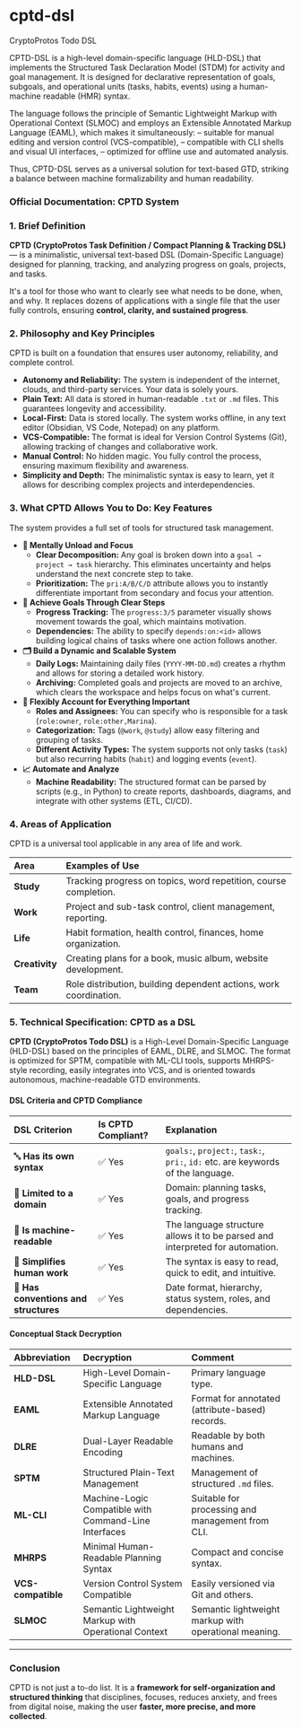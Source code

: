 # cptd-dsl
CryptoProtos Todo DSL

CPTD-DSL is a high-level domain-specific language (HLD-DSL) that implements the Structured Task Declaration Model (STDM) for activity and goal management. It is designed for declarative representation of goals, subgoals, and operational units (tasks, habits, events) using a human-machine readable (HMR) syntax.

The language follows the principle of Semantic Lightweight Markup with Operational Context (SLMOC) and employs an Extensible Annotated Markup Language (EAML), which makes it simultaneously:
– suitable for manual editing and version control (VCS-compatible),
– compatible with CLI shells and visual UI interfaces,
– optimized for offline use and automated analysis.

Thus, CPTD-DSL serves as a universal solution for text-based GTD, striking a balance between machine formalizability and human readability.

### **Official Documentation: CPTD System**

### **1. Brief Definition**

**CPTD (CryptoProtos Task Definition / Compact Planning & Tracking DSL)** — is a minimalistic, universal text-based DSL (Domain-Specific Language) designed for planning, tracking, and analyzing progress on goals, projects, and tasks.

It's a tool for those who want to clearly see what needs to be done, when, and why. It replaces dozens of applications with a single file that the user fully controls, ensuring **control, clarity, and sustained progress**.

### **2. Philosophy and Key Principles**

CPTD is built on a foundation that ensures user autonomy, reliability, and complete control.

* **Autonomy and Reliability:** The system is independent of the internet, clouds, and third-party services. Your data is solely yours.
* **Plain Text:** All data is stored in human-readable `.txt` or `.md` files. This guarantees longevity and accessibility.
* **Local-First:** Data is stored locally. The system works offline, in any text editor (Obsidian, VS Code, Notepad) on any platform.
* **VCS-Compatible:** The format is ideal for Version Control Systems (Git), allowing tracking of changes and collaborative work.
* **Manual Control:** No hidden magic. You fully control the process, ensuring maximum flexibility and awareness.
* **Simplicity and Depth:** The minimalistic syntax is easy to learn, yet it allows for describing complex projects and interdependencies.

### **3. What CPTD Allows You to Do: Key Features**

The system provides a full set of tools for structured task management.

* **🧠 Mentally Unload and Focus**
    * **Clear Decomposition:** Any goal is broken down into a `goal → project → task` hierarchy. This eliminates uncertainty and helps understand the next concrete step to take.
    * **Prioritization:** The `pri:A/B/C/D` attribute allows you to instantly differentiate important from secondary and focus your attention.
* **🎯 Achieve Goals Through Clear Steps**
    * **Progress Tracking:** The `progress:3/5` parameter visually shows movement towards the goal, which maintains motivation.
    * **Dependencies:** The ability to specify `depends:on:<id>` allows building logical chains of tasks where one action follows another.
* **🗂 Build a Dynamic and Scalable System**
    * **Daily Logs:** Maintaining daily files (`YYYY-MM-DD.md`) creates a rhythm and allows for storing a detailed work history.
    * **Archiving:** Completed goals and projects are moved to an archive, which clears the workspace and helps focus on what's current.
* **🧩 Flexibly Account for Everything Important**
    * **Roles and Assignees:** You can specify who is responsible for a task (`role:owner`, `role:other,Marina`).
    * **Categorization:** Tags (`@work`, `@study`) allow easy filtering and grouping of tasks.
    * **Different Activity Types:** The system supports not only tasks (`task`) but also recurring habits (`habit`) and logging events (`event`).
* **📈 Automate and Analyze**
    * **Machine Readability:** The structured format can be parsed by scripts (e.g., in Python) to create reports, dashboards, diagrams, and integrate with other systems (ETL, CI/CD).

### **4. Areas of Application**

CPTD is a universal tool applicable in any area of life and work.

| Area        | Examples of Use                                              |
| :---------- | :----------------------------------------------------------- |
| **Study** | Tracking progress on topics, word repetition, course completion. |
| **Work** | Project and sub-task control, client management, reporting.   |
| **Life** | Habit formation, health control, finances, home organization. |
| **Creativity** | Creating plans for a book, music album, website development.   |
| **Team** | Role distribution, building dependent actions, work coordination. |

### **5. Technical Specification: CPTD as a DSL**

**CPTD (CryptoProtos Todo DSL)** is a High-Level Domain-Specific Language (HLD-DSL) based on the principles of EAML, DLRE, and SLMOC. The format is optimized for SPTM, compatible with ML-CLI tools, supports MHRPS-style recording, easily integrates into VCS, and is oriented towards autonomous, machine-readable GTD environments.

#### **DSL Criteria and CPTD Compliance**

| DSL Criterion                   | Is CPTD Compliant? | Explanation                                                    |
| :------------------------------ | :----------------- | :------------------------------------------------------------- |
| 🔤 **Has its own syntax** | ✅ Yes             | `goals:`, `project:`, `task:`, `pri:`, `id:` etc. are keywords of the language. |
| 🧠 **Limited to a domain** | ✅ Yes             | Domain: planning tasks, goals, and progress tracking.          |
| 📘 **Is machine-readable** | ✅ Yes             | The language structure allows it to be parsed and interpreted for automation. |
| 👤 **Simplifies human work** | ✅ Yes             | The syntax is easy to read, quick to edit, and intuitive.      |
| 🔁 **Has conventions and structures** | ✅ Yes             | Date format, hierarchy, status system, roles, and dependencies. |

#### **Conceptual Stack Decryption**

| Abbreviation   | Decryption                                 | Comment                                                     |
| :------------- | :----------------------------------------- | :---------------------------------------------------------- |
| **HLD-DSL** | High-Level Domain-Specific Language        | Primary language type.                                      |
| **EAML** | Extensible Annotated Markup Language       | Format for annotated (attribute-based) records.             |
| **DLRE** | Dual-Layer Readable Encoding               | Readable by both humans and machines.                       |
| **SPTM** | Structured Plain-Text Management           | Management of structured `.md` files.                       |
| **ML-CLI** | Machine-Logic Compatible with Command-Line Interfaces | Suitable for processing and management from CLI.            |
| **MHRPS** | Minimal Human-Readable Planning Syntax     | Compact and concise syntax.                                 |
| **VCS-compatible** | Version Control System Compatible        | Easily versioned via Git and others.                        |
| **SLMOC** | Semantic Lightweight Markup with Operational Context | Semantic lightweight markup with operational meaning.       |

---

### **Conclusion**

CPTD is not just a to-do list. It is a **framework for self-organization and structured thinking** that disciplines, focuses, reduces anxiety, and frees from digital noise, making the user **faster, more precise, and more collected**.
